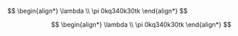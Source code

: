 <p style="text-align: left;">
$$
\begin{align*}
\lambda \\
\pi 0kq340k30tk
\end{align*}
$$
</p>
<p align='right'>
  $$
\begin{align*}
\lambda \\
\pi 0kq340k30tk
\end{align*}
$$
</p>

